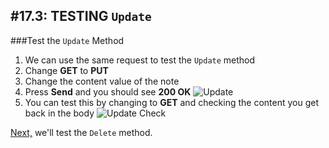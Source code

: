 #17.3: TESTING `Update`
---
###Test the `Update` Method
1. We can use the same request to test the `Update` method
2. Change **GET** to **PUT**
3. Change the content value of the note
4. Press **Send** and you should see **200 OK**
![Update](/assets/17.3-A.png)
5. You can test this by changing to **GET** and checking the content you get back in the body
![Update Check](/assets/17.3-B.png)

[Next,](17.4-DeleteTest.md) we'll test the `Delete` method.